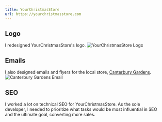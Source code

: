 ```yaml
---
title: YourChristmasStore
url: https://yourchristmasstore.com
---
```


## Logo
I redesigned YourChristmasStore's logo. 
![YourChristmasStore Logo](/images/work/ycs-logo.png)
## Emails
I also designed emails and flyers for the local store, [Canterbury Gardens](https://canterburygardens.com).
![Canterbury Gardens Email](/images/work/canterburygardens-email.png)
## SEO
I worked a lot on technical SEO for YourChristmasStore.
As the sole developer, I needed to prioritize what tasks would be most influential in SEO and the ultimate goal, converting more sales.

